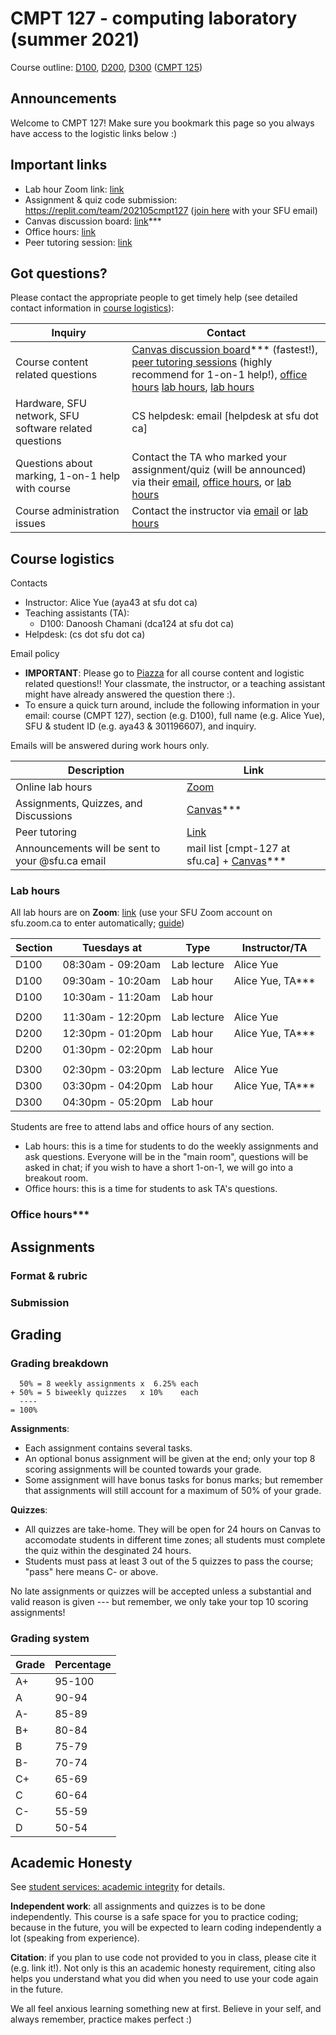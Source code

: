 # CMPT 127 - computing laboratory (summer 2021)

Course outline: [D100](http://www.sfu.ca/outlines.html?2021/summer/cmpt/127/d100), [D200](http://www.sfu.ca/outlines.html?2021/summer/cmpt/127/d200), [D300](http://www.sfu.ca/outlines.html?2021/summer/cmpt/127/d300) ([CMPT 125](http://www.sfu.ca/outlines.html?2021/summer/cmpt/125/d100))

## Announcements

Welcome to CMPT 127! Make sure you bookmark this page so you always have access to the logistic links below :)

## Important links
- Lab hour Zoom link: [link](https://sfu.zoom.us/j/7631796740/)
- Assignment & quiz code submission: https://replit.com/team/202105cmpt127 ([join here](https://replit.com/teams/join/mhmqbadajgyutaazwvqcwmnfmmvvfdkk-202105cmpt127) with your SFU email)
- Canvas discussion board: [link]()***
- Office hours: [link](#office-hours)
- Peer tutoring session: [link](http://www.sfu.ca/computing/current-students/undergraduate-students/student-resources/cs_peer_tutoring.html)


## Got questions?

Please contact the appropriate people to get timely help (see detailed contact information in [course logistics](#course-logistics)):

| Inquiry                                               | Contact                                                                    |
|-------------------------------------------------------|----------------------------------------------------------------------------|
| Course content related questions                      | [Canvas discussion board]()*** (fastest!), [peer tutoring sessions](http://www.sfu.ca/computing/current-students/undergraduate-students/student-resources/cs_peer_tutoring.html) (highly recommend for 1-on-1 help!), [office hours](#office-hours) [lab hours](#office-hours), [lab hours](#lab-hours)  |
| Hardware, SFU network, SFU software related questions | CS helpdesk: email [helpdesk at sfu dot ca]                                |
| Questions about marking, 1-on-1 help with course      | Contact the TA who marked your assignment/quiz (will be announced) via their [email](#course-logistics), [office hours](#office-hours), or [lab hours](#lab-hours) |
| Course administration issues                          | Contact the instructor via [email](#course-logistics) or [lab hours](#office-hours)                 |

## Course logistics

Contacts
- Instructor: Alice Yue (aya43 at sfu dot ca)
- Teaching assistants (TA): 
  - D100: Danoosh Chamani (dca124 at sfu dot ca)
- Helpdesk: (cs dot sfu dot ca)

Email policy
- **IMPORTANT**: Please go to [Piazza](https://piazza.com/sfu.ca/summer2021/cmpt127/home/) for all course content and logistic related questions!! Your classmate, the instructor, or a teaching assistant might have already answered the question there :).
- To ensure a quick turn around, include the following information in your email: course (CMPT 127), section (e.g. D100), full name (e.g. Alice Yue), SFU & student ID (e.g. aya43 & 301196607), and inquiry.

Emails will be answered during work hours only.

| Description                                     | Link    |
|-------------------------------------------------|---------|
| Online lab hours                                | [Zoom](https://sfu.zoom.us/j/7631796740/)    |
| Assignments, Quizzes, and Discussions           | [Canvas]()***  |
| Peer tutoring                                   | [Link](http://www.sfu.ca/computing/current-students/undergraduate-students/student-resources/cs_peer_tutoring.html) 
| Announcements will be sent to your @sfu.ca email| mail list [cmpt-127 at sfu.ca] + [Canvas]()*** |


### Lab hours

All lab hours are on **Zoom**: [link](https://sfu.zoom.us/j/7631796740/) (use your SFU Zoom account on sfu.zoom.ca to enter automatically; [guide](https://www.sfu.ca/itservices/technical/videoconferencing/zoom/using-zoom/how-to-guides.html))

| Section | Tuesdays at       | Type                | Instructor/TA |
|---------|-------------------|---------------------|---------------|
| D100    | 08:30am - 09:20am | Lab lecture         | Alice Yue     |
| D100    | 09:30am - 10:20am | Lab hour            | Alice Yue, TA*** |
| D100    | 10:30am - 11:20am | Lab hour            |               |
|||||
| D200    | 11:30am - 12:20pm | Lab lecture         | Alice Yue     |
| D200    | 12:30pm - 01:20pm | Lab hour            | Alice Yue, TA*** |
| D200    | 01:30pm - 02:20pm | Lab hour            |               |
|||||
| D300    | 02:30pm - 03:20pm | Lab lecture         | Alice Yue     |
| D300    | 03:30pm - 04:20pm | Lab hour            | Alice Yue, TA*** |
| D300    | 04:30pm - 05:20pm | Lab hour            |               |

Students are free to attend labs and office hours of any section.
- Lab hours: this is a time for students to do the weekly assignments and ask questions. Everyone will be in the "main room", questions will be asked in chat; if you wish to have a short 1-on-1, we will go into a breakout room.
- Office hours: this is a time for students to ask TA's questions.

### Office hours***


## Assignments

### Format & rubric

### Submission


## Grading

### Grading breakdown

```
  50% = 8 weekly assignments x  6.25% each
+ 50% = 5 biweekly quizzes   x 10%    each
  ----
= 100%
```

**Assignments**: 
- Each assignment contains several tasks.
- An optional bonus assignment will be given at the end; only your top 8 scoring assignments will be counted towards your grade.
- Some assignment will have bonus tasks for bonus marks; but remember that assignments will still account for a maximum of 50% of your grade.

**Quizzes**: 
- All quizzes are take-home. They will be open for 24 hours on Canvas to accomodate students in different time zones; all students must complete the quiz within the desginated 24 hours. 
- Students must pass at least 3 out of the 5 quizzes to pass the course; "pass" here means C- or above.

No late assignments or quizzes will be accepted unless a substantial and valid reason is given --- but remember, we only take your top 10 scoring assignments!


### Grading system

|Grade|Percentage|
|-----|----------|
|A+   | 95-100   |
|A    | 90-94    |
|A-   | 85-89    |
|B+   | 80-84    |
|B    | 75-79    |
|B-   | 70-74    |
|C+   | 65-69    |
|C    | 60-64    |
|C-   | 55-59    |
|D    | 50-54    |


## Academic Honesty

See [student services: academic integrity](https://www.sfu.ca/students/academicintegrity.html) for details.

**Independent work**: all assignments and quizzes is to be done independently. This course is a safe space for you to practice coding; because in the future, you will be expected to learn coding independently a lot (speaking from experience).

**Citation**: if you plan to use code not provided to you in class, please cite it (e.g. link it!). Not only is this an academic honesty requirement, citing also helps you understand what you did when you need to use your code again in the future.

We all feel anxious learning something new at first. Believe in your self, and always remember, practice makes perfect :)


